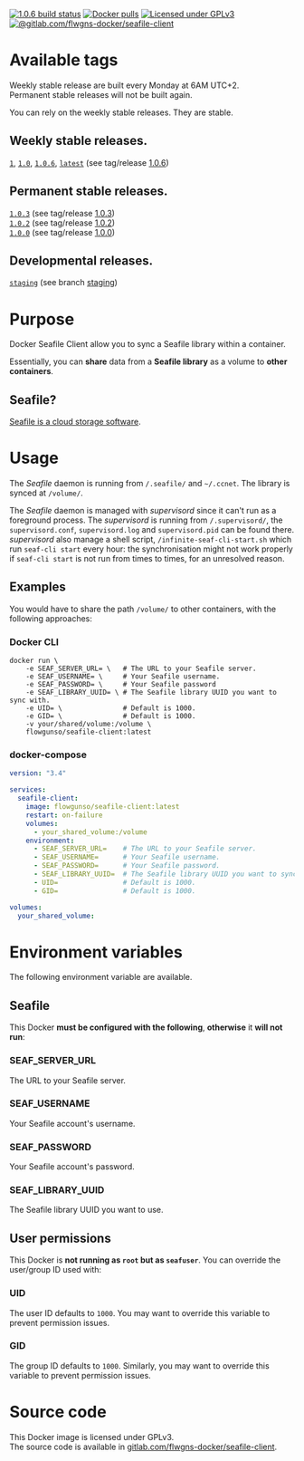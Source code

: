 [![1.0.6 build status](https://gitlab.com/flwgns-docker/seafile-client/badges/1.0.6/pipeline.svg)](https://gitlab.com/flwgns-docker/seafile-client/commits/1.0.6)
[![Docker pulls](https://img.shields.io/docker/pulls/flowgunso/seafile-client.svg)](https://hub.docker.com/r/flowgunso/seafile-client)
[![Licensed under GPLv3](https://img.shields.io/badge/License-GPLv3-red.svg)](https://www.gnu.org/licenses/gpl-3.0)
[![@gitlab.com/flwgns-docker/seafile-client](https://img.shields.io/badge/Code%20source-GitLab-red.svg)](https://gitlab.com/flwgns-docker/seafile-client/)

# Available tags

Weekly stable release are built every Monday at 6AM UTC+2.  
Permanent stable releases will not be built again.

You can rely on the weekly stable releases. They are stable.

## Weekly stable releases.
[`1`](https://gitlab.com/flwgns-docker/seafile-client/tags/1.0.6),
[`1.0`](https://gitlab.com/flwgns-docker/seafile-client/tags/1.0.6),
[`1.0.6`](https://gitlab.com/flwgns-docker/seafile-client/tags/1.0.6),
[`latest`](https://gitlab.com/flwgns-docker/seafile-client/tags/1.0.6)
(see tag/release [1.0.6](https://gitlab.com/flwgns-docker/seafile-client/tags/1.0.6))

## Permanent stable releases.
[`1.0.3`](https://gitlab.com/flwgns-docker/seafile-client/tags/1.0.3)
(see tag/release [1.0.3](https://gitlab.com/flwgns-docker/seafile-client/tags/1.0.3))  
[`1.0.2`](https://gitlab.com/flwgns-docker/seafile-client/tags/1.0.2)
(see tag/release [1.0.2](https://gitlab.com/flwgns-docker/seafile-client/tags/1.0.2))  
[`1.0.0`](https://gitlab.com/flwgns-docker/seafile-client/tags/1.0.0)
(see tag/release [1.0.0](https://gitlab.com/flwgns-docker/seafile-client/tags/1.0.0))

## Developmental releases.
[`staging`](https://gitlab.com/flwgns-docker/seafile-client/tree/staging)
(see branch [staging](https://gitlab.com/flwgns-docker/seafile-client/tree/staging))


# Purpose
Docker Seafile Client allow you to sync a Seafile library within a container.

Essentially, you can **share** data from a **Seafile library** as a volume to **other containers**.

## Seafile?
[Seafile is a cloud storage software](https://www.seafile.com/).


# Usage
The *Seafile* daemon is running from `/.seafile/` and `~/.ccnet`.
The library is synced at `/volume/`.

The *Seafile* daemon is managed with *supervisord* since it can't run as a foreground process.
The *supervisord* is running from `/.supervisord/`, the `supervisord.conf`, `supervisord.log` and `supervisord.pid` can be found there.  
*supervisord* also manage a shell script, `/infinite-seaf-cli-start.sh` which run `seaf-cli start` every hour: the synchronisation might not work properly if `seaf-cli start` is not run from times to times, for an unresolved reason.
## Examples
You would have to share the path `/volume/` to other containers, with the following approaches:
### Docker CLI
```
docker run \ 
    -e SEAF_SERVER_URL= \   # The URL to your Seafile server.
    -e SEAF_USERNAME= \     # Your Seafile username.
    -e SEAF_PASSWORD= \     # Your Seafile password
    -e SEAF_LIBRARY_UUID= \ # The Seafile library UUID you want to sync with.
    -e UID= \               # Default is 1000.
    -e GID= \               # Default is 1000.
    -v your/shared/volume:/volume \
    flowgunso/seafile-client:latest
```
### docker-compose
```yaml
version: "3.4"

services:
  seafile-client:
    image: flowgunso/seafile-client:latest
    restart: on-failure
    volumes:
      - your_shared_volume:/volume
    environment:
      - SEAF_SERVER_URL=    # The URL to your Seafile server.
      - SEAF_USERNAME=      # Your Seafile username.
      - SEAF_PASSWORD=      # Your Seafile password.
      - SEAF_LIBRARY_UUID=  # The Seafile library UUID you want to sync with.
      - UID=                # Default is 1000.
      - GID=                # Default is 1000.

volumes:
  your_shared_volume:
```


# Environment variables
The following environment variable are available.

## Seafile
This Docker **must be configured with the following**, **otherwise** it **will not run**:
### SEAF_SERVER_URL
The URL to your Seafile server.
### SEAF_USERNAME
Your Seafile account's username.
### SEAF_PASSWORD
Your Seafile account's password.
### SEAF_LIBRARY_UUID
The Seafile library UUID you want to use.

## User permissions
This Docker is **not running as `root` but as `seafuser`**. You can override the user/group ID used with:
### UID
The user ID defaults to `1000`. You may want to override this variable to prevent permission issues.
### GID
The group ID defaults to `1000`. Similarly, you may want to override this variable to prevent permission issues.

# Source code
This Docker image is licensed under GPLv3.  
The source code is available in [gitlab.com/flwgns-docker/seafile-client](https://gitlab.com/flwgns-docker/seafile-client/).